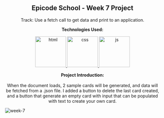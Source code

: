 
<p><h2 align="center" dir="auto"><b>Epicode School - Week 7 Project</b></h2></p>
<p align="center" dir="auto">Track: Use a fetch call to get data and print to an application.</p>

<p align="center" dir="auto"><b>Technologies Used:</b></p>
<p align="center" dir="auto"> 
  <a href="https://github.com/gi-ga-dev" target="_blank" rel="nofollow"> 
  <img src="https://user-images.githubusercontent.com/77717069/175134208-91262e59-9bd3-4422-834b-7ac61e39f69b.png" alt="html" width="100">
  </a> 
  <a href="https://github.com/gi-ga-dev" target="_blank" rel="nofollow"> 
  <img src="https://user-images.githubusercontent.com/77717069/175133810-c0973abd-fe2b-4acb-ad31-ea1dc552e938.png" alt="css" width="100">
  </a> 
  <a href="https://github.com/gi-ga-dev" target="_blank" rel="nofollow"> 
  <img src="https://user-images.githubusercontent.com/77717069/175134081-60ba259b-b154-4ab4-a360-bde87ce81199.png" alt="js" width="100"> 
  </a> 
</p>

<p align="center" dir="auto"> <b>Project Introduction:</b> <br><br>
  When the document loads, 2 sample cards will be generated, and data will be fetched from a .json file.
  I added a button to delete the last card created, and a button that generate an empty card with input that can be populated with text to create your own card. 
</p>

![week-7](https://user-images.githubusercontent.com/77717069/175111272-31884a0e-0ced-4e9e-82cf-4ec2550bf275.gif)

